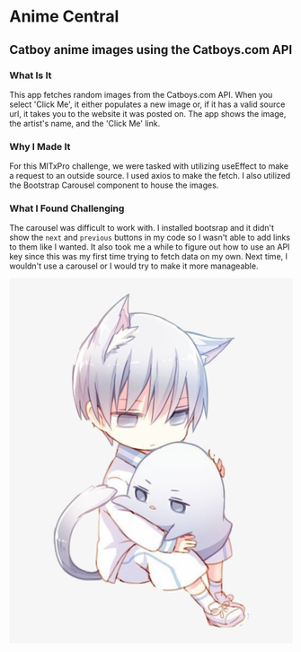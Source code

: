 # Anime Central 
## Catboy anime images using the Catboys.com API

### What Is It
This app fetches random images from the Catboys.com API. When you select 'Click Me', it either populates a new image or, if it has a valid source url, it takes you to the website it was posted on. The app shows the image, the artist's name, and the 'Click Me' link.

### Why I Made It
For this MITxPro challenge, we were tasked with utilizing useEffect to make a request to an outside source. I used axios to make the fetch. I also utilized the Bootstrap Carousel component to house the images.

### What I Found Challenging
The carousel was difficult to work with. I installed bootsrap and it didn't show the `next` and `previous` buttons in my code so I wasn't able to add links to them like I wanted. It also took me a while to figure out how to use an API key since this was my first time trying to fetch data on my own. Next time, I wouldn't use a carousel or I would try to make it more manageable.

![alt text](./anime-app/public/animePic.png)
